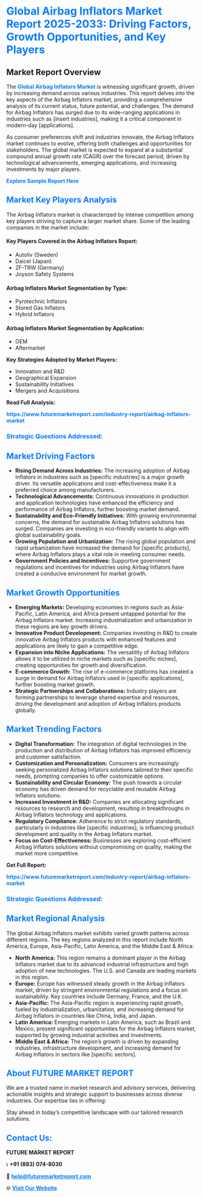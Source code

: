 <h1 style="color: #007BFF;">Global Airbag Inflators Market Report 2025-2033: Driving Factors, Growth Opportunities, and Key Players</h1>

<section id="overview">
<h2>Market Report Overview</h2>
<p>The <a href="https://www.futuremarketreport.com/industry-report/airbag-inflators-market" style="color: #007BFF; text-decoration: none;"><strong>Global Airbag Inflators Market</strong></a> is witnessing significant growth, driven by increasing demand across various industries. This report delves into the key aspects of the Airbag Inflators market, providing a comprehensive analysis of its current status, future potential, and challenges. The demand for Airbag Inflators has surged due to its wide-ranging applications in industries such as [insert industries], making it a critical component in modern-day [applications].</p>
<p>As consumer preferences shift and industries innovate, the Airbag Inflators market continues to evolve, offering both challenges and opportunities for stakeholders. The global market is expected to expand at a substantial compound annual growth rate (CAGR) over the forecast period, driven by technological advancements, emerging applications, and increasing investments by major players.</p>
</section>

<section id="overview">
<p><a href="https://www.futuremarketreport.com/request-sample/reportId=33129" style="color: #007BFF; text-decoration: none;"><strong>Explore Sample Report Here</strong></a></p>
</section>

<section id="key-players">
<h2 style="color: #007BFF;">Market Key Players Analysis</h2>
<p>The Airbag Inflators market is characterized by intense competition among key players striving to capture a larger market share. Some of the leading companies in the market include:</p>
<h4>Key Players Covered in the Airbag Inflators Report:</h4>
<ul><li>Autoliv (Sweden)</li><li>Daicel (Japan)</li><li>ZF-TRW (Germany)</li><li>Joyson Safety Systems</li></ul>
<h4>Airbag Inflators Market Segmentation by Type:</h4>
<ul><li>Pyrotechnic Inflators</li><li>Stored Gas Inflators</li><li>Hybrid Inflators</li></ul>

<h4>Airbag Inflators Market Segmentation by Application:</h4>
<ul><li>OEM</li><li>Aftermarket</li></ul>
<p><strong>Key Strategies Adopted by Market Players:</strong></p>
<ul>
<li>Innovation and R&D</li>
<li>Geographical Expansion</li>
<li>Sustainability Initiatives</li>
<li>Mergers and Acquisitions</li>
</ul>
</section>

<section>
<p><strong>Read Full Analysis: </strong></p><a href="https://www.futuremarketreport.com/industry-report/airbag-inflators-market" style="color: #007BFF; text-decoration: none;"><strong>https://www.futuremarketreport.com/industry-report/airbag-inflators-market</strong></a>
<h3 style="color: #007BFF;">Strategic Questions Addressed:</h3>
</section>

<section id="driving-factors">
<h2 style="color: #007BFF;">Market Driving Factors</h2>
<ul>
<li><strong>Rising Demand Across Industries:</strong> The increasing adoption of Airbag Inflators in industries such as [specific industries] is a major growth driver. Its versatile applications and cost-effectiveness make it a preferred choice among manufacturers.</li>
<li><strong>Technological Advancements:</strong> Continuous innovations in production and application technologies have enhanced the efficiency and performance of Airbag Inflators, further boosting market demand.</li>
<li><strong>Sustainability and Eco-Friendly Initiatives:</strong> With growing environmental concerns, the demand for sustainable Airbag Inflators solutions has surged. Companies are investing in eco-friendly variants to align with global sustainability goals.</li>
<li><strong>Growing Population and Urbanization:</strong> The rising global population and rapid urbanization have increased the demand for [specific products], where Airbag Inflators plays a vital role in meeting consumer needs.</li>
<li><strong>Government Policies and Incentives:</strong> Supportive government regulations and incentives for industries using Airbag Inflators have created a conducive environment for market growth.</li>
</ul>
</section>

<section id="growth-opportunities">
<h2 style="color: #007BFF;">Market Growth Opportunities</h2>
<ul>
<li><strong>Emerging Markets:</strong> Developing economies in regions such as Asia-Pacific, Latin America, and Africa present untapped potential for the Airbag Inflators market. Increasing industrialization and urbanization in these regions are key growth drivers.</li>
<li><strong>Innovative Product Development:</strong> Companies investing in R&D to create innovative Airbag Inflators products with enhanced features and applications are likely to gain a competitive edge.</li>
<li><strong>Expansion into Niche Applications:</strong> The versatility of Airbag Inflators allows it to be utilized in niche markets such as [specific niches], creating opportunities for growth and diversification.</li>
<li><strong>E-commerce Growth:</strong> The rise of e-commerce platforms has created a surge in demand for Airbag Inflators used in [specific applications], further boosting market growth.</li>
<li><strong>Strategic Partnerships and Collaborations:</strong> Industry players are forming partnerships to leverage shared expertise and resources, driving the development and adoption of Airbag Inflators products globally.</li>
</ul>
</section>

<section id="trending-factors">
<h2 style="color: #007BFF;">Market Trending Factors</h2>
<ul>
<li><strong>Digital Transformation:</strong> The integration of digital technologies in the production and distribution of Airbag Inflators has improved efficiency and customer satisfaction.</li>
<li><strong>Customization and Personalization:</strong> Consumers are increasingly seeking personalized Airbag Inflators solutions tailored to their specific needs, prompting companies to offer customizable options.</li>
<li><strong>Sustainability and Circular Economy:</strong> The push towards a circular economy has driven demand for recyclable and reusable Airbag Inflators solutions.</li>
<li><strong>Increased Investment in R&D:</strong> Companies are allocating significant resources to research and development, resulting in breakthroughs in Airbag Inflators technology and applications.</li>
<li><strong>Regulatory Compliance:</strong> Adherence to strict regulatory standards, particularly in industries like [specific industries], is influencing product development and quality in the Airbag Inflators market.</li>
<li><strong>Focus on Cost-Effectiveness:</strong> Businesses are exploring cost-efficient Airbag Inflators solutions without compromising on quality, making the market more competitive.</li>
</ul>
</section>

<section>
<p><strong>Get Full Report: </strong></p><a href="https://www.futuremarketreport.com/industry-report/airbag-inflators-market" style="color: #007BFF; text-decoration: none;"><strong>https://www.futuremarketreport.com/industry-report/airbag-inflators-market</strong></a>
<h3 style="color: #007BFF;">Strategic Questions Addressed:</h3>
</section>


<section id="regional-analysis">
<h2 style="color: #007BFF;">Market Regional Analysis</h2>
<p>The global Airbag Inflators market exhibits varied growth patterns across different regions. The key regions analyzed in this report include North America, Europe, Asia-Pacific, Latin America, and the Middle East & Africa:</p>
<ul>
<li><strong>North America:</strong> This region remains a dominant player in the Airbag Inflators market due to its advanced industrial infrastructure and high adoption of new technologies. The U.S. and Canada are leading markets in this region.</li>
<li><strong>Europe:</strong> Europe has witnessed steady growth in the Airbag Inflators market, driven by stringent environmental regulations and a focus on sustainability. Key countries include Germany, France, and the U.K.</li>
<li><strong>Asia-Pacific:</strong> The Asia-Pacific region is experiencing rapid growth, fueled by industrialization, urbanization, and increasing demand for Airbag Inflators in countries like China, India, and Japan.</li>
<li><strong>Latin America:</strong> Emerging markets in Latin America, such as Brazil and Mexico, present significant opportunities for the Airbag Inflators market, supported by growing industrial activities and investments.</li>
<li><strong>Middle East & Africa:</strong> The region’s growth is driven by expanding industries, infrastructure development, and increasing demand for Airbag Inflators in sectors like [specific sectors].</li>
</ul>
</section>

<footer>
<h2 style="color: #007BFF;">About FUTURE MARKET REPORT</h2>
<p>We are a trusted name in market research and advisory services, delivering actionable insights and strategic support to businesses across diverse industries. Our expertise lies in offering:</p>

<p>Stay ahead in today’s competitive landscape with our tailored research solutions.</p>

<h2 style="color: #007BFF;">Contact Us:</h2>
<p><strong>FUTURE MARKET REPORT</strong></p>
<p>📞 <strong>+91 (883) 074-8030</strong></p>
<p>📧 <strong><a href="mailto:help@futuremarketreport.com" style="color: #007BFF;">help@futuremarketreport.com</a></strong></p>
<p>🌐 <strong><a href="https://www.futuremarketreport.com/" style="color: #007BFF;">Visit Our Website</a></strong></p>
</footer>